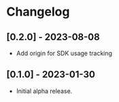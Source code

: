 # Changelog

## [0.2.0] - 2023-08-08

- Add origin for SDK usage tracking

## [0.1.0] - 2023-01-30

- Initial alpha release.